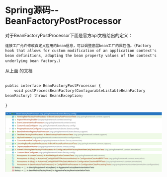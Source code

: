 # Spring源码--BeanFactoryPostProcessor

对于BeanFactoryPostProcessor下面是官方api文档给出的定义：

```
连接工厂允许修改自定义应用的bean信息，可以调整底层bean工厂的属性值。（Factory hook that allows for custom modification of an application context's bean definitions, adapting the bean property values of the context's underlying bean factory.）
```

从上面 的文档

```

public interface BeanFactoryPostProcessor {
	void postProcessBeanFactory(ConfigurableListableBeanFactory beanFactory) throws BeansException;

}
```

![](..\picture\14.png)